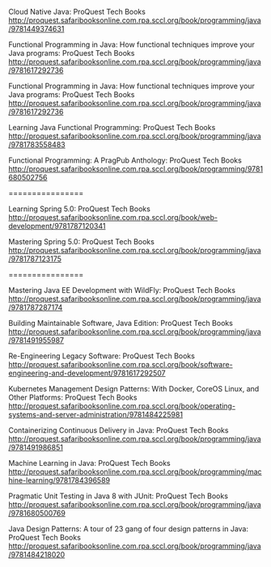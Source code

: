 
Cloud Native Java: ProQuest Tech Books
 http://proquest.safaribooksonline.com.rpa.sccl.org/book/programming/java/9781449374631

Functional Programming in Java: How functional techniques improve your Java programs: ProQuest Tech Books
 http://proquest.safaribooksonline.com.rpa.sccl.org/book/programming/java/9781617292736

Functional Programming in Java: How functional techniques improve your Java programs: ProQuest Tech Books
 http://proquest.safaribooksonline.com.rpa.sccl.org/book/programming/java/9781617292736

Learning Java Functional Programming: ProQuest Tech Books
 http://proquest.safaribooksonline.com.rpa.sccl.org/book/programming/java/9781783558483

Functional Programming: A PragPub Anthology: ProQuest Tech Books
 http://proquest.safaribooksonline.com.rpa.sccl.org/book/programming/9781680502756


================

Learning Spring 5.0: ProQuest Tech Books
 http://proquest.safaribooksonline.com.rpa.sccl.org/book/web-development/9781787120341

Mastering Spring 5.0: ProQuest Tech Books
 http://proquest.safaribooksonline.com.rpa.sccl.org/book/programming/java/9781787123175

================

Mastering Java EE Development with WildFly: ProQuest Tech Books
 http://proquest.safaribooksonline.com.rpa.sccl.org/book/programming/java/9781787287174

Building Maintainable Software, Java Edition: ProQuest Tech Books
 http://proquest.safaribooksonline.com.rpa.sccl.org/book/programming/java/9781491955987

Re-Engineering Legacy Software: ProQuest Tech Books
 http://proquest.safaribooksonline.com.rpa.sccl.org/book/software-engineering-and-development/9781617292507

Kubernetes Management Design Patterns: With Docker, CoreOS Linux, and Other Platforms: ProQuest Tech Books
 http://proquest.safaribooksonline.com.rpa.sccl.org/book/operating-systems-and-server-administration/9781484225981

Containerizing Continuous Delivery in Java: ProQuest Tech Books
 http://proquest.safaribooksonline.com.rpa.sccl.org/book/programming/java/9781491986851

Machine Learning in Java: ProQuest Tech Books
 http://proquest.safaribooksonline.com.rpa.sccl.org/book/programming/machine-learning/9781784396589

Pragmatic Unit Testing in Java 8 with JUnit: ProQuest Tech Books
 http://proquest.safaribooksonline.com.rpa.sccl.org/book/programming/java/9781680500769

Java Design Patterns: A tour of 23 gang of four design patterns in Java: ProQuest Tech Books
 http://proquest.safaribooksonline.com.rpa.sccl.org/book/programming/java/9781484218020

